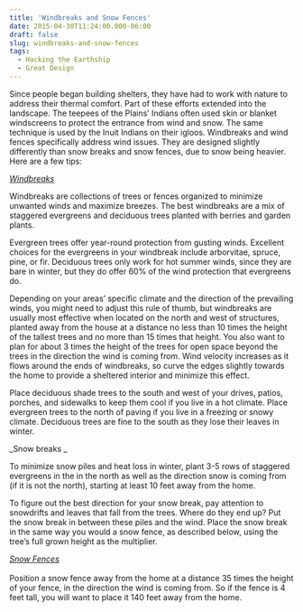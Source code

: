 ```yaml
---
title: 'Windbreaks and Snow Fences'
date: 2015-04-30T11:24:00.000-06:00
draft: false
slug: windbreaks-and-snow-fences
tags:
  - Hacking the Earthship
  - Great Design
---
```


Since people began building shelters, they have had to work with nature to address their thermal comfort. Part of these efforts extended into the landscape. The teepees of the Plains’ Indians often used skin or blanket windscreens to protect the entrance from wind and snow. The same technique is used by the Inuit Indians on their igloos. Windbreaks and wind fences specifically address wind issues. They are designed slightly differently than snow breaks and snow fences, due to snow being heavier. Here are a few tips:  

_[Windbreaks](https://draft.blogger.com/null)_  

Windbreaks are collections of trees or fences organized to minimize unwanted winds and maximize breezes. The best windbreaks are a mix of staggered evergreens and deciduous trees planted with berries and garden plants.  

Evergreen trees offer year-round protection from gusting winds. Excellent choices for the evergreens in your windbreak include arborvitae, spruce, pine, or fir. Deciduous trees only work for hot summer winds, since they are bare in winter, but they do offer 60% of the wind protection that evergreens do.  

Depending on your areas’ specific climate and the direction of the prevailing winds, you might need to adjust this rule of thumb, but windbreaks are usually most effective when located on the north and west of structures, planted away from the house at a distance no less than 10 times the height of the tallest trees and no more than 15 times that height. You also want to plan for about 3 times the height of the trees for open space beyond the trees in the direction the wind is coming from. Wind velocity increases as it flows around the ends of windbreaks, so curve the edges slightly towards the home to provide a sheltered interior and minimize this effect.  

Place deciduous shade trees to the south and west of your drives, patios, porches, and sidewalks to keep them cool if you live in a hot climate. Place evergreen trees to the north of paving if you live in a freezing or snowy climate. Deciduous trees are fine to the south as they lose their leaves in winter.  

_Snow breaks _  

To minimize snow piles and heat loss in winter, plant 3-5 rows of staggered evergreens in the in the north as well as the direction snow is coming from (if it is not the north), starting at least 10 feet away from the home.  

To figure out the best direction for your snow break, pay attention to snowdrifts and leaves that fall from the trees. Where do they end up? Put the snow break in between these piles and the wind. Place the snow break in the same way you would a snow fence, as described below, using the tree’s full grown height as the multiplier.  

_[Snow Fences](https://draft.blogger.com/null)_  
   
Position a snow fence away from the home at a distance 35 times the height of your fence, in the direction the wind is coming from. So if the fence is 4 feet tall, you will want to place it 140 feet away from the home.
